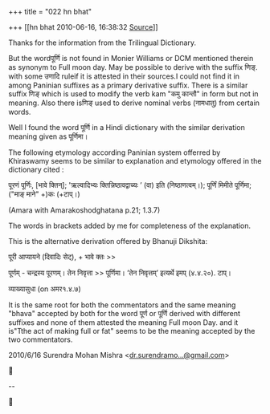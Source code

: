 +++
title = "022 hn bhat"

+++
[[hn bhat	2010-06-16, 16:38:32 [Source](https://groups.google.com/g/bvparishat/c/E5gFS_fyngI)]]



Thanks for the information from the Trilingual Dictionary.

  

But the wordपूर्णि is not found in Monier Williams or DCM mentioned therein as synonym to Full moon day. May be possible to derive with the suffix णिङ्. with some उणादि ruleif it is attested in their sources.I could not find it in among Paninian suffixes as a primary derivative suffix. There is a similar suffix णिङ् which is used to modify the verb kam "कमु कान्तौ" in form but not in meaning. Also there isणिङ् used to derive nominal verbs (नामधातु) from certain words.

  

Well I found the word पूर्णि in a Hindi dictionary with the similar derivation meaning given as पूर्णिमा।

  

The following etymology according Paninian system offerred by Khiraswamy seems to be similar to explanation and etymology offered in the dictionary cited :



पूरणं पूर्णिः, \[भावे क्तिन्\]; ’ऋल्वादिभ्यः क्तिन्निष्ठावद्वाच्यः ’ (वा) इति (निष्ठाणत्वम्।); पूर्णिं मिमीते पूर्णिमा; ("माङ् माने" +)कः (+टाप्।)

(Amara with Amarakoshodghatana p.21; 1.3.7)

  

The words in brackets added by me for completeness of the explanation.

  

This is the alternative derivation offered by Bhanuji Dikshita:

  

पूरी आप्यायने (दिवादिः सेट्), + भावे क्तः \>\>

पूर्णम् - चन्द्रस्य पूरणम्। तेन निवृत्ता \>\> पूर्णिमा। ’तेन निवृत्तम्’
इत्यर्थे इमप् (४.४.२०). टाप्।

व्याख्यासुधा (on अमर१.४.७)

  

It is the same root for both the commentators and the same meaning "bhava" accepted by both for the word पूर्ण or पूर्णि derived with different suffixes and none of them attested the meaning Full moon Day. and it is"Tthe act of making full or fat" seems to be the meaning accepted by the two commentators.

  



  

  

  
  

2010/6/16 Surendra Mohan Mishra \<[dr.surendramo...@gmail.com]()\>



  
  
  
--  




